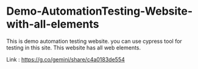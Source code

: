# Demo-AutomationTesting-Website-with-all-elements
This is demo automation testing website. you can use cypress tool for testing in this site. This website has all web elements.

Link : https://g.co/gemini/share/c4a0183de554
